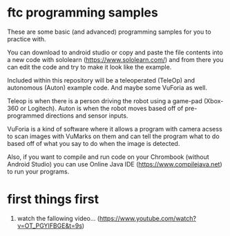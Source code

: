 # ftc programming samples
These are some basic (and advanced) programming samples for you to practice with.

You can download to android studio or copy and paste the file contents into a new code with sololearn (https://www.sololearn.com/) and from there you can edit the code and try to make it look like the example. 

Included within this repository will be a teleoperated (TeleOp) and autonomous (Auton) example code. And maybe some VuForia as well. 

Teleop is when there is a person driving the robot using a game-pad (Xbox-360 or Logitech). Auton is when the robot moves based off of pre-programmed directions and sensor inputs. 

VuForia is a kind of software where it allows a program with camera acsess to scan images with VuMarks on them and can tell the program what to do based off of what you say to do when the image is detected. 

Also, if you want to compile and run code on your Chrombook (without Android Studio) you can use Online Java IDE (https://www.compilejava.net) to run your programs. 


<h1> first things first</h1>

1) watch the fallowing video... (https://www.youtube.com/watch?v=OT_PGYIFBGE&t=9s) 

